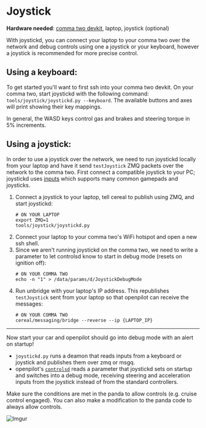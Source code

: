 # Joystick

**Hardware needed**: [comma two devkit](https://comma.ai/shop/products/comma-two-devkit), laptop, joystick (optional)

With joystickd, you can connect your laptop to your comma two over the network and debug controls using one a joystick or your keyboard, however a joystick is recommended for more precise control.

Using a keyboard:
---

To get started you'll want to first ssh into your comma two devkit. On your comma two, start joystickd with the following command: `tools/joystick/joystickd.py --keyboard`. The available buttons and axes will print showing their key mappings.

In general, the WASD keys control gas and brakes and steering torque in 5% increments.

Using a joystick:
---

In order to use a joystick over the network, we need to run joystickd locally from your laptop and have it send `testJoystick` ZMQ packets over the network to the comma two. First connect a compatible joystick to your PC; joystickd uses [inputs](https://pypi.org/project/inputs) which supports many common gamepads and joysticks.

1. Connect a joystick to your laptop, tell cereal to publish using ZMQ, and start joystickd:
   ```shell
   # ON YOUR LAPTOP
   export ZMQ=1
   tools/joystick/joystickd.py
   ```
2. Connect your laptop to your comma two's WiFi hotspot and open a new ssh shell.
3. Since we aren't running joystickd on the comma two, we need to write a parameter to let controlsd know to start in debug mode (resets on ignition off):
   ```shell
   # ON YOUR COMMA TWO
   echo -n "1" > /data/params/d/JoystickDebugMode
   ```
4. Run unbridge with your laptop's IP address. This republishes `testJoystick` sent from your laptop so that openpilot can receive the messages:
   ```shell
   # ON YOUR COMMA TWO
   cereal/messaging/bridge --reverse --ip {LAPTOP_IP}
   ```

---
Now start your car and openpilot should go into debug mode with an alert on startup!

- `joystickd.py` runs a deamon that reads inputs from a keyboard or joystick and publishes them over zmq or msgq.
- openpilot's [`controlsd`](https://github.com/commaai/openpilot/blob/master/selfdrive/controls/controlsd.py) reads a parameter that joystickd sets on startup and switches into a debug mode, receiving steering and acceleration inputs from the joystick instead of from the standard controllers.

Make sure the conditions are met in the panda to allow controls (e.g. cruise control engaged). You can also make a modification to the panda code to always allow controls.

![Imgur](steer.gif)
